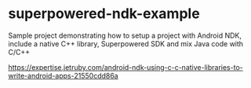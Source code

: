 # superpowered-ndk-example
Sample project demonstrating how to setup a project with Android NDK, include a native C++ library, Superpowered SDK and mix Java code with C/C++


https://expertise.jetruby.com/android-ndk-using-c-c-native-libraries-to-write-android-apps-21550cdd86a
